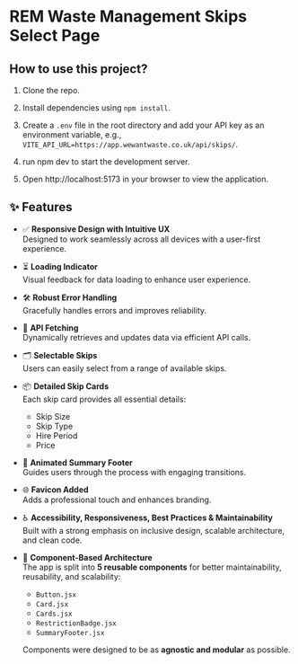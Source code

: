 # REM Waste Management Skips Select Page


## How to use this project?

1. Clone the repo.

2. Install dependencies using `npm install`.

3. Create a `.env` file in the root directory and add your API key as an 
environment variable, e.g., `VITE_API_URL=https://app.wewantwaste.co.uk/api/skips/`.

4. run npm dev to start the development server.

5. Open http://localhost:5173 in your browser to view the application.


## ✨ Features

- ✅ **Responsive Design with Intuitive UX**  
  Designed to work seamlessly across all devices with a user-first experience.

- ⏳ **Loading Indicator**  
  Visual feedback for data loading to enhance user experience.

- 🛠️ **Robust Error Handling**  
  Gracefully handles errors and improves reliability.

- 🔄 **API Fetching**  
  Dynamically retrieves and updates data via efficient API calls.

- 🗂️ **Selectable Skips**  
  Users can easily select from a range of available skips.

- 📦 **Detailed Skip Cards**  
  Each skip card provides all essential details:
  - Skip Size  
  - Skip Type  
  - Hire Period  
  - Price

- 🎯 **Animated Summary Footer**  
  Guides users through the process with engaging transitions.

- 🌐 **Favicon Added**  
  Adds a professional touch and enhances branding.

- ♿ **Accessibility, Responsiveness, Best Practices & Maintainability**  
  Built with a strong emphasis on inclusive design, scalable architecture, and clean code.

- 🧩 **Component-Based Architecture**  
  The app is split into **5 reusable components** for better maintainability, reusability, and scalability:
  - `Button.jsx`  
  - `Card.jsx`  
  - `Cards.jsx`  
  - `RestrictionBadge.jsx`  
  - `SummaryFooter.jsx`  

  Components were designed to be as **agnostic and modular** as possible.